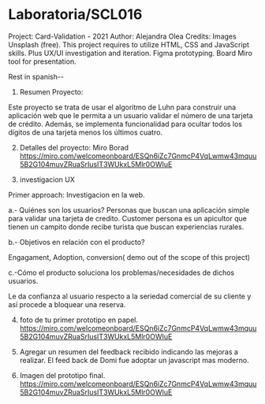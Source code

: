 # Laboratoria/SCL016
Project: Card-Validation - 2021
Author: Alejandra Olea 
Credits: Images Unsplash (free).
This project requires to utilize HTML, CSS and JavaScript skills. Plus UX/UI investigation and iteration. Figma prototyping.  Board Miro tool for presentation.

Rest in spanish--

1. Resumen Proyecto:

Este proyecto se trata de usar el algoritmo de Luhn para construir una aplicación web que le permita a un usuario validar el número de una tarjeta de crédito.  Además, se implementa funcionalidad para ocultar todos los dígitos de una tarjeta menos los últimos cuatro.

2. Detalles del proyecto:
Miro Borad
https://miro.com/welcomeonboard/ESQn6iZc7GnmcP4VqLwmw43mquu5B2G104muvZRuaSrIusIT3WUkxL5Mlr0OWIuE


3. investigacion UX

Primer approach: Investigacion en la web.

a.- Quiénes son los usuarios?
Personas que buscan una aplicación simple para validar una tarjeta de credito. Customer persona es un apicultor que tienen un campito donde recibe turista que buscan experiencias rurales.

b.- Objetivos en relación con el producto?

Engagament, Adoption, conversion( demo out of the scope of this project)

c.-Cómo el producto soluciona los problemas/necesidades de dichos usuarios.

Le da confianza al usuario respecto a la seriedad comercial de su cliente y así procede a bloquear una reserva. 

4. foto de tu primer prototipo en papel.
https://miro.com/welcomeonboard/ESQn6iZc7GnmcP4VqLwmw43mquu5B2G104muvZRuaSrIusIT3WUkxL5Mlr0OWIuE


5. Agregar un resumen del feedback recibido indicando las mejoras a realizar.
El feed back de Domi fue adoptar un javascript mas moderno.


6. Imagen del prototipo final.
https://miro.com/welcomeonboard/ESQn6iZc7GnmcP4VqLwmw43mquu5B2G104muvZRuaSrIusIT3WUkxL5Mlr0OWIuE











         
    